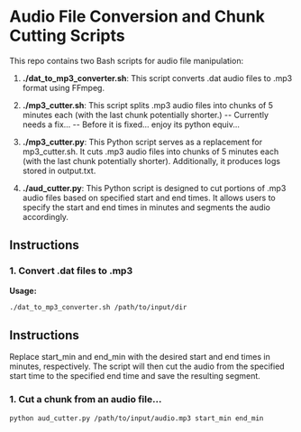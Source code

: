 # Audio File Conversion and Chunk Cutting Scripts

This repo contains two Bash scripts for audio file manipulation:

1. **./dat_to_mp3_converter.sh**: This script converts .dat audio files to .mp3 format using FFmpeg.

2. **./mp3_cutter.sh**: This script splits .mp3 audio files into chunks of 5 minutes each (with the last chunk potentially shorter.)
-- Currently needs a fix...
-- Before it is fixed... enjoy its python equiv...

3. **./mp3_cutter.py**: This Python script serves as a replacement for mp3_cutter.sh. It cuts .mp3 audio files into chunks of 5 minutes each (with the last chunk potentially shorter). Additionally, it produces logs stored in output.txt.

4. **./aud_cutter.py**: This Python script is designed to cut portions of .mp3 audio files based on specified start and end times. It allows users to specify the start and end times in minutes and segments the audio accordingly.


## Instructions

### 1. Convert .dat files to .mp3

**Usage:**
```bash
./dat_to_mp3_converter.sh /path/to/input/dir

```


## Instructions

Replace start_min and end_min with the desired start and end times in minutes, respectively. The script will then cut the audio from the specified start time to the specified end time and save the resulting segment.

### 1. Cut a chunk from an audio file...

```bash
python aud_cutter.py /path/to/input/audio.mp3 start_min end_min

```

